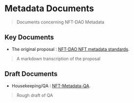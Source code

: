 # Metadata Documents
> Documents concerning NFT-DAO Metadata

## Key Documents

* The original proposal :  [NFT-DAO NFT metadata standards](NFT-DAO-NFT-metadata-standards.md).
> A markdown transcription of the proposal

## Draft Documents

* Housekeeping/QA :  [NFT-Metadata-QA](NFT-Metadata-QA.md).
> Rough draft of QA
